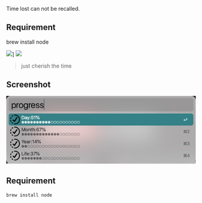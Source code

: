 Time lost can not be recalled.

## Requirement

brew install node


![](https://img.shields.io/badge/version-v1.1-green?style=for-the-badge)]
[![](https://img.shields.io/badge/download-click-blue?style=for-the-badge)](./ProgressBar.alfredworkflow)



<!-- more -->
> just cherish the time


## Screenshot

![](./screenshot.jpeg)


## Requirement
```shell
brew install node
```
